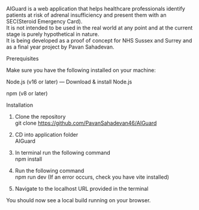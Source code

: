 AIGuard is a web application that helps healthcare professionals identify patients at risk of adrenal insufficiency and present them with an SEC(Steroid Emergency Card).  <br>
It is not intended to be used in the real world at any point and at the current stage is purely hypothetical in nature.  <br>
It is being developed as a proof of concept for NHS Sussex and Surrey and as a final year project by Pavan Sahadevan.  <br>

Prerequisites

Make sure you have the following installed on your machine:

Node.js (v16 or later) — Download & install Node.js

npm (v8 or later)

Installation

1. Clone the repository  <br>
git clone https://github.com/PavanSahadevan46/AIGuard

2. CD into application folder  <br>
AIGuard

3. In terminal run the following command  <br>
npm install

4. Run the following command  <br>
npm run dev (If an error occurs, check you have vite installed)

6. Navigate to the localhost URL provided in the terminal  <br>

You should now see a local build running on your browser.

